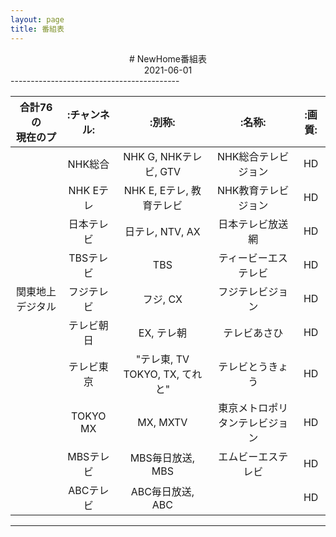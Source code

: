 ```yaml
---
layout: page
title: 番組表
---
```

<div align=center># NewHome番組表</div>

<div align=center>2021-06-01</div>
------------------------------------------

|  合計76の<br>現在のプ  | :チャンネル:   | :別称:                     |          :名称:                   |  :画質:   |  
|   :----:         | :----:      | :----:   | :----:            | :----:     |  
|                    | NHK総合      | NHK G, NHKテレビ, GTV    | NHK総合テレビジョン             |  HD     |  
|                    | NHK Eテレ    | NHK E, Eテレ, 教育テレビ | NHK教育テレビジョン             |  HD     |  
|                    | 日本テレビ   | 日テレ, NTV, AX          | 日本テレビ放送網                |  HD     |  
|                    | TBSテレビ    | TBS                      | ティービーエステレビ            |  HD     |  
|  関東地上デジタル  | フジテレビ   | フジ, CX                 | フジテレビジョン                |  HD     |  
|                    | テレビ朝日   | EX, テレ朝               | テレビあさひ                    |  HD     |  
|                    | テレビ東京   | "テレ東, TV TOKYO, TX, てれと" | テレビとうきょう          |  HD     |  
|                    | TOKYO MX     | MX, MXTV                 | 東京メトロポリタンテレビジョン  |  HD     |  
|                    | MBSテレビ    | MBS毎日放送, MBS         | エムビーエステレビ              |  HD     |  
|                    | ABCテレビ    | ABC毎日放送, ABC         |                                 |  HD     |  
-----------------------------------------------------------------------------------------------------------------
